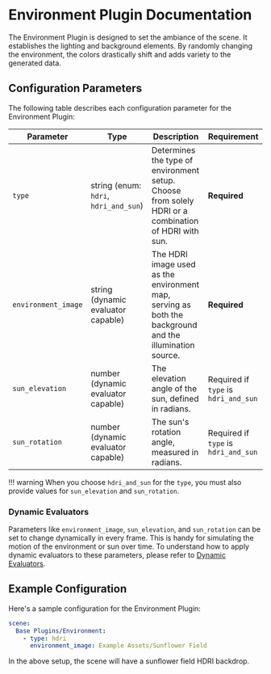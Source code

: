 # Environment Plugin Documentation

The Environment Plugin is designed to set the ambiance of the scene. It establishes the lighting and background elements. By randomly changing the environment, the colors drastically shift and adds variety to the generated data.

## Configuration Parameters

The following table describes each configuration parameter for the Environment Plugin:

| Parameter | Type | Description | Requirement |
| ----------- | ------ | -------------- | --------------- |
| `type` | string (enum: `hdri`, `hdri_and_sun`) | Determines the type of environment setup. Choose from solely HDRI or a combination of HDRI with sun. | **Required** |
| `environment_image` | string (dynamic evaluator capable) | The HDRI image used as the environment map, serving as both the background and the illumination source. | **Required** |
| `sun_elevation` | number (dynamic evaluator capable) | The elevation angle of the sun, defined in radians. | Required if `type` is `hdri_and_sun` |
| `sun_rotation` | number (dynamic evaluator capable) | The sun's rotation angle, measured in radians. | Required if `type` is `hdri_and_sun` |

!!! warning
    When you choose `hdri_and_sun` for the `type`, you must also provide values for `sun_elevation` and `sun_rotation`.

### Dynamic Evaluators

Parameters like `environment_image`, `sun_elevation`, and `sun_rotation` can be set to change dynamically in every frame. This is handy for simulating the motion of the environment or sun over time. To understand how to apply dynamic evaluators to these parameters, please refer to [Dynamic Evaluators](../dynamic_evaluators.md).

## Example Configuration

Here's a sample configuration for the Environment Plugin:

```yaml
scene:
  Base Plugins/Environment:
    - type: hdri
      environment_image: Example Assets/Sunflower Field
```

In the above setup, the scene will have a sunflower field HDRI backdrop.